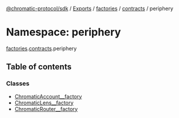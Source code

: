 [@chromatic-protocol/sdk](../README.md) / [Exports](../modules.md) / [factories](factories.md) / [contracts](factories.contracts.md) / periphery

# Namespace: periphery

[factories](factories.md).[contracts](factories.contracts.md).periphery

## Table of contents

### Classes

- [ChromaticAccount\_\_factory](../classes/factories.contracts.periphery.ChromaticAccount__factory.md)
- [ChromaticLens\_\_factory](../classes/factories.contracts.periphery.ChromaticLens__factory.md)
- [ChromaticRouter\_\_factory](../classes/factories.contracts.periphery.ChromaticRouter__factory.md)
